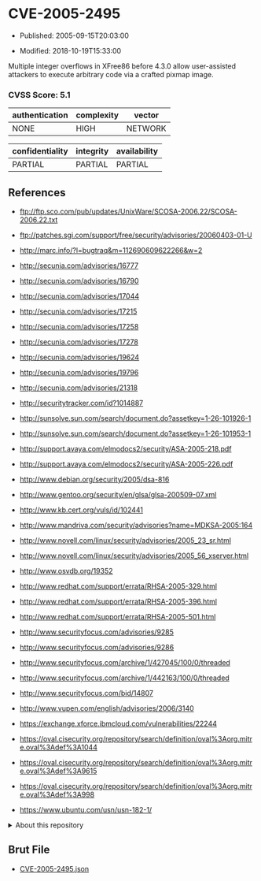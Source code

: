 # CVE-2005-2495

- Published: 2005-09-15T20:03:00

- Modified: 2018-10-19T15:33:00

Multiple integer overflows in XFree86 before 4.3.0 allow user-assisted attackers to execute arbitrary code via a crafted pixmap image.

### CVSS Score: **5.1**

| authentication | complexity | vector |
| --- | --- | --- |
| NONE | HIGH | NETWORK |

| confidentiality | integrity | availability |
| --- | --- | --- |
| PARTIAL | PARTIAL | PARTIAL |

## References

* ftp://ftp.sco.com/pub/updates/UnixWare/SCOSA-2006.22/SCOSA-2006.22.txt

* ftp://patches.sgi.com/support/free/security/advisories/20060403-01-U

* http://marc.info/?l=bugtraq&m=112690609622266&w=2

* http://secunia.com/advisories/16777

* http://secunia.com/advisories/16790

* http://secunia.com/advisories/17044

* http://secunia.com/advisories/17215

* http://secunia.com/advisories/17258

* http://secunia.com/advisories/17278

* http://secunia.com/advisories/19624

* http://secunia.com/advisories/19796

* http://secunia.com/advisories/21318

* http://securitytracker.com/id?1014887

* http://sunsolve.sun.com/search/document.do?assetkey=1-26-101926-1

* http://sunsolve.sun.com/search/document.do?assetkey=1-26-101953-1

* http://support.avaya.com/elmodocs2/security/ASA-2005-218.pdf

* http://support.avaya.com/elmodocs2/security/ASA-2005-226.pdf

* http://www.debian.org/security/2005/dsa-816

* http://www.gentoo.org/security/en/glsa/glsa-200509-07.xml

* http://www.kb.cert.org/vuls/id/102441

* http://www.mandriva.com/security/advisories?name=MDKSA-2005:164

* http://www.novell.com/linux/security/advisories/2005_23_sr.html

* http://www.novell.com/linux/security/advisories/2005_56_xserver.html

* http://www.osvdb.org/19352

* http://www.redhat.com/support/errata/RHSA-2005-329.html

* http://www.redhat.com/support/errata/RHSA-2005-396.html

* http://www.redhat.com/support/errata/RHSA-2005-501.html

* http://www.securityfocus.com/advisories/9285

* http://www.securityfocus.com/advisories/9286

* http://www.securityfocus.com/archive/1/427045/100/0/threaded

* http://www.securityfocus.com/archive/1/442163/100/0/threaded

* http://www.securityfocus.com/bid/14807

* http://www.vupen.com/english/advisories/2006/3140

* https://exchange.xforce.ibmcloud.com/vulnerabilities/22244

* https://oval.cisecurity.org/repository/search/definition/oval%3Aorg.mitre.oval%3Adef%3A1044

* https://oval.cisecurity.org/repository/search/definition/oval%3Aorg.mitre.oval%3Adef%3A9615

* https://oval.cisecurity.org/repository/search/definition/oval%3Aorg.mitre.oval%3Adef%3A998

* https://www.ubuntu.com/usn/usn-182-1/

<details>
<summary>About this repository</summary> 

  This repository is part of the project [Live Hack CVE](https://github.com/Live-Hack-CVE). Main website can be found [www.live-hack.org](https://www.live-hack.org) 
  
  Made by [Sn0wAlice](https://github.com/Sn0wAlice) for the people that care about security and need to have a feed of the latest CVEs. Hope you enjoy it, don't forget to star the repo and follow me on [Twitter](https://twitter.com/Sn0wAlice) and [Github](https://github.com/Sn0wAlice). And that is my [personnal website](https://www.alice-snow.me/)

  - [Home Page](https://github.com/Live-Hack-CVE)
  - [Framework](https://github.com/Live-Hack-CVE/cve-framework)
  - [CVE database](https://github.com/Live-Hack-CVE/full_database)
  - [Changelog](https://github.com/Live-Hack-CVE/Changelog)
</details>

## Brut File

* [CVE-2005-2495.json](https://raw.githubusercontent.com/Live-Hack-CVE/full_database/main/cves/2005/CVE-2005-2495.json)

